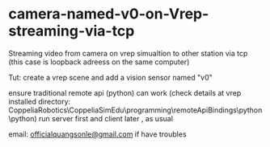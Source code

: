 # camera-named-v0-on-Vrep-streaming-via-tcp

Streaming video from camera on vrep simualtion to other station via tcp (this case is loopback adreess on the same computer)

Tut: create a vrep scene and add a vision sensor named "v0"

ensure traditional remote api (python) can work (check details at vrep installed directory: CoppeliaRobotics\CoppeliaSimEdu\programming\remoteApiBindings\python\python)
run server first and client later , as usual

email: officialquangsonle@gmail.com if have troubles
